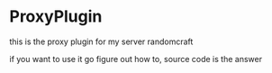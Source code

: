 # ProxyPlugin

this is the proxy plugin for my server randomcraft

if you want to use it go figure out how to, source code is the answer